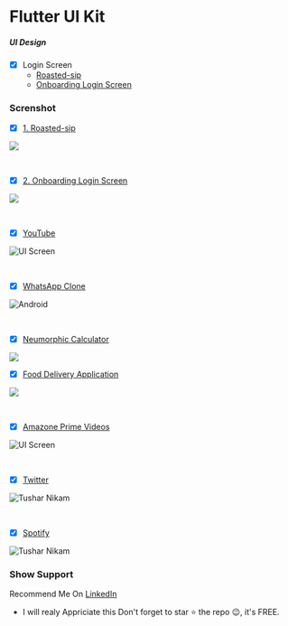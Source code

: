 # Flutter UI Kit

##### UI Design

- [x] Login Screen
  - [Roasted-sip](https://github.com/champ96k/Flutter-UI-Kit/tree/master/lib/Login/Roasted)
  - [Onboarding Login Screen](https://github.com/champ96k/Flutter-UI-Kit/tree/master/lib/Login%20Page)







### Screnshot

- [X] [1. Roasted-sip](https://github.com/champ96k/Flutter-UI-Kit/tree/master/lib/Login/Roasted)

![](https://i.imgur.com/Lr0QpYc.png)

<br/>



- [X] [2. Onboarding Login Screen](https://github.com/champ96k/Flutter-UI-Kit/tree/master/lib/Login%20Page)

![](https://cdn.dribbble.com/users/1346977/screenshots/6774711/onboarding.png)





<br/>



- [X]  [YouTube](https://github.com/champ96k/YouTube-Clone-In-Flutter)

![UI Screen](https://i.ibb.co/XjKRNyv/Whats-App-Image-2020-02-10-at-12-46-39-AM-7.jpg)




<br/>





- [X]  [WhatsApp Clone](https://github.com/champ96k/WhatsApp--UI-Clone)

![Android](https://i.imgur.com/j3owFUY.jpg)



<br/>




- [X]  [Neumorphic Calculator](https://github.com/champ96k/Flutter-Neumorphic-Calculator-UI)

![](https://i.imgur.com/XALul0R.jpg)




 - [X]  [Food Delivery Application](https://github.com/champ96k/Food-Delivery-App-UI)

![](https://i.imgur.com/z3PfXvc.jpg)





<br/>




 - [X]  [Amazone Prime Videos](https://github.com/champ96k/prime-videos-Complete-UI)

![UI Screen](https://i.ibb.co/zXMrSf3/iPhone.jpg)






<br/>




- [X]  [Twitter](https://github.com/champ96k/twitter-ui-clone-using-flutter)

![Tushar Nikam](https://i.ibb.co/xDJtwxC/Story.jpg)



<br/>





- [X]  [Spotify](https://github.com/champ96k/Spotify-Clone-in-Flutter)

![Tushar Nikam](https://s5.gifyu.com/images/sotify.md.gif)








###   Show Support
Recommend Me On [LinkedIn](https://www.linkedin.com/in/tushar-nikam-a29a97131/) 
- I will realy Appriciate this
Don't forget to star ⭐ the repo 😉, it's FREE.
